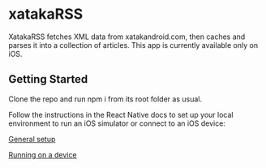 # xatakaRSS

XatakaRSS fetches XML data from xatakandroid.com, then caches and parses it into a collection of articles. This app is currently available only on iOS.

## Getting Started

Clone the repo and run npm i from its root folder as usual.

Follow the instructions in the React Native docs to set up your local environment to run an iOS simulator or connect to an iOS device:

[General setup](https://reactnative.dev/docs/environment-setup)

[Running on a device](https://reactnative.dev/docs/running-on-device)
